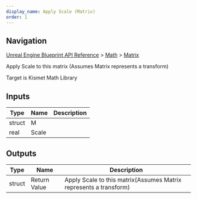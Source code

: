 ```yaml
---
display_name: Apply Scale (Matrix)
order: 1
---
```

## Navigation

[Unreal Engine Blueprint API Reference](https://dev.epicgames.com/documentation/en-us/unreal-engine/BlueprintAPI) > [Math](https://dev.epicgames.com/documentation/en-us/unreal-engine/BlueprintAPI/Math) > [Matrix](https://dev.epicgames.com/documentation/en-us/unreal-engine/BlueprintAPI/Math/Matrix)

Apply Scale to this matrix
(Assumes Matrix represents a transform)

Target is Kismet Math Library

## Inputs

| Type | Name | Description |
| --- | --- | --- |
| struct | M |  |
| real | Scale |  |

## Outputs

| Type | Name | Description |
| --- | --- | --- |
| struct | Return Value | Apply Scale to this matrix(Assumes Matrix represents a transform) |
